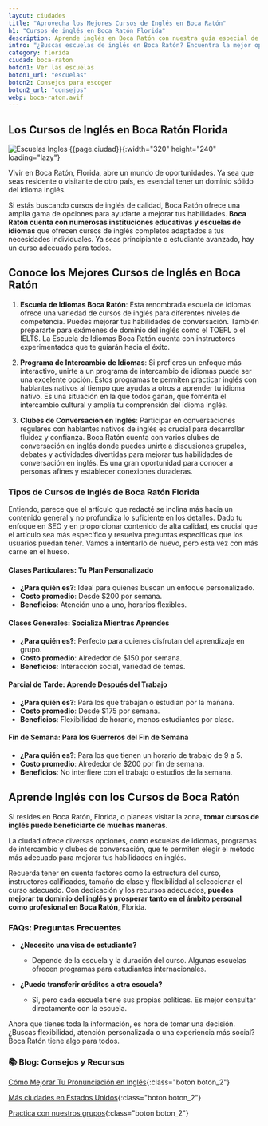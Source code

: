 ```yaml
---
layout: ciudades
title: "Aprovecha los Mejores Cursos de Inglés en Boca Ratón"
h1: "Cursos de inglés en Boca Ratón Florida"
description: Aprende inglés en Boca Ratón con nuestra guía especial de cursos y escuelas para latinos. ¡No te pierdas estos consejos! 📖
intro: "¿Buscas escuelas de inglés en Boca Ratón? Encuentra la mejor opción para ti como latino."
category: florida
ciudad: boca-raton
boton1: Ver las escuelas
boton1_url: "escuelas"
boton2: Consejos para escoger
boton2_url: "consejos"
webp: boca-raton.avif
---
```

## Los Cursos de Inglés en Boca Ratón Florida

![Escuelas Ingles {{page.ciudad}}]({{site.baseurl}}/img/{{page.webp}} "Clases inglés {{page.ciudad|capitalize}}"){:width="320" height="240" loading="lazy"}

Vivir en Boca Ratón, Florida, abre un mundo de oportunidades. Ya sea que seas residente o visitante de otro país, es esencial tener un dominio sólido del idioma inglés.

Si estás buscando cursos de inglés de calidad, Boca Ratón ofrece una amplia gama de opciones para ayudarte a mejorar tus habilidades. **Boca Ratón cuenta con numerosas instituciones educativas y escuelas de idiomas** que ofrecen cursos de inglés completos adaptados a tus necesidades individuales. Ya seas principiante o estudiante avanzado, hay un curso adecuado para todos.

## Conoce los Mejores Cursos de Inglés en Boca Ratón

1. **Escuela de Idiomas Boca Ratón**: Esta renombrada escuela de idiomas ofrece una variedad de cursos de inglés para diferentes niveles de competencia. Puedes mejorar tus habilidades de conversación. También prepararte para exámenes de dominio del inglés como el TOEFL o el IELTS. La Escuela de Idiomas Boca Ratón cuenta con instructores experimentados que te guiarán hacia el éxito.

2. **Programa de Intercambio de Idiomas**: Si prefieres un enfoque más interactivo, unirte a un programa de intercambio de idiomas puede ser una excelente opción. Estos programas te permiten practicar inglés con hablantes nativos al tiempo que ayudas a otros a aprender tu idioma nativo. Es una situación en la que todos ganan, que fomenta el intercambio cultural y amplía tu comprensión del idioma inglés.

3. **Clubes de Conversación en Inglés**: Participar en conversaciones regulares con hablantes nativos de inglés es crucial para desarrollar fluidez y confianza. Boca Ratón cuenta con varios clubes de conversación en inglés donde puedes unirte a discusiones grupales, debates y actividades divertidas para mejorar tus habilidades de conversación en inglés. Es una gran oportunidad para conocer a personas afines y establecer conexiones duraderas.

### Tipos de Cursos de Inglés de Boca Ratón Florida

Entiendo, parece que el artículo que redacté se inclina más hacia un contenido general y no profundiza lo suficiente en los detalles. Dado tu enfoque en SEO y en proporcionar contenido de alta calidad, es crucial que el artículo sea más específico y resuelva preguntas específicas que los usuarios puedan tener. Vamos a intentarlo de nuevo, pero esta vez con más carne en el hueso.

#### Clases Particulares: Tu Plan Personalizado

- **¿Para quién es?**: Ideal para quienes buscan un enfoque personalizado.
- **Costo promedio**: Desde $200 por semana.
- **Beneficios**: Atención uno a uno, horarios flexibles.
  
#### Clases Generales: Socializa Mientras Aprendes

- **¿Para quién es?**: Perfecto para quienes disfrutan del aprendizaje en grupo.
- **Costo promedio**: Alrededor de $150 por semana.
- **Beneficios**: Interacción social, variedad de temas.

#### Parcial de Tarde: Aprende Después del Trabajo

- **¿Para quién es?**: Para los que trabajan o estudian por la mañana.
- **Costo promedio**: Desde $175 por semana.
- **Beneficios**: Flexibilidad de horario, menos estudiantes por clase.

#### Fin de Semana: Para los Guerreros del Fin de Semana

- **¿Para quién es?**: Para los que tienen un horario de trabajo de 9 a 5.
- **Costo promedio**: Alrededor de $200 por fin de semana.
- **Beneficios**: No interfiere con el trabajo o estudios de la semana.

## Aprende Inglés con los Cursos de Boca Ratón

Si resides en Boca Ratón, Florida, o planeas visitar la zona, **tomar cursos de inglés puede beneficiarte de muchas maneras**.

La ciudad ofrece diversas opciones, como escuelas de idiomas, programas de intercambio y clubes de conversación, que te permiten elegir el método más adecuado para mejorar tus habilidades en inglés.

Recuerda tener en cuenta factores como la estructura del curso, instructores calificados, tamaño de clase y flexibilidad al seleccionar el curso adecuado. Con dedicación y los recursos adecuados, **puedes mejorar tu dominio del inglés y prosperar tanto en el ámbito personal como profesional en Boca Ratón**, Florida.

### FAQs: Preguntas Frecuentes

- **¿Necesito una visa de estudiante?**
  - Depende de la escuela y la duración del curso. Algunas escuelas ofrecen programas para estudiantes internacionales.

- **¿Puedo transferir créditos a otra escuela?**
  - Sí, pero cada escuela tiene sus propias políticas. Es mejor consultar directamente con la escuela.

Ahora que tienes toda la información, es hora de tomar una decisión. ¿Buscas flexibilidad, atención personalizada o una experiencia más social? Boca Ratón tiene algo para todos.

### 📚 Blog: Consejos y Recursos

[Cómo Mejorar Tu Pronunciación en Inglés]({{'blog'|relative_url}}){:class="boton boton_2"}

[Más ciudades en Estados Unidos]({{'escuelas'|relative_url}}){:class="boton boton_2"}

[Practica con nuestros grupos]({{'/#formulario'|relative_url}}){:class="boton boton_2"}
